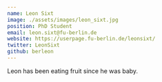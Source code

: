 ```yaml
---
name: Leon Sixt
image: ./assets/images/leon_sixt.jpg
position: PhD Student
email: leon.sixt@fu-berlin.de
website: https://userpage.fu-berlin.de/leonsixt/
twitter: LeonSixt
github: berleon
---
```


Leon has been eating fruit since he was baby.
